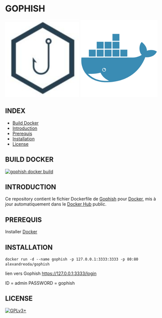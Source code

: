 # GOPHISH


![gophish](https://raw.githubusercontent.com/oda-alexandre/gophish/master/logo-gophish.png) ![docker](https://raw.githubusercontent.com/oda-alexandre/gophish/master/logo-docker.png)


## INDEX

- [Build Docker](#BUILD)
- [Introduction](#INTRODUCTION)
- [Prerequis](#PREREQUIS)
- [Installation](#INSTALLATION)
- [License](#LICENSE)


## BUILD DOCKER

[![gophish docker build](https://img.shields.io/docker/build/alexandreoda/gophish.svg)](https://hub.docker.com/r/alexandreoda/gophish)


## INTRODUCTION

Ce repository contient le fichier Dockerfile de [Gophish](https://gophish.io/) pour [Docker](https://www.docker.com), mis à jour automatiquement dans le [Docker Hub](https://hub.docker.com/r/alexandreoda/gophish/) public.


## PREREQUIS

Installer [Docker](https://www.docker.com)


## INSTALLATION

```
docker run -d --name gophish -p 127.0.0.1:3333:3333 -p 80:80 alexandreoda/gophish
```

lien vers Gophish https://127.0.0.1:3333/login

ID        = admin
PASSWORD  = gophish


## LICENSE

[![GPLv3+](http://gplv3.fsf.org/gplv3-127x51.png)](https://github.com/oda-alexandre/gophish/blob/master/LICENSE)
